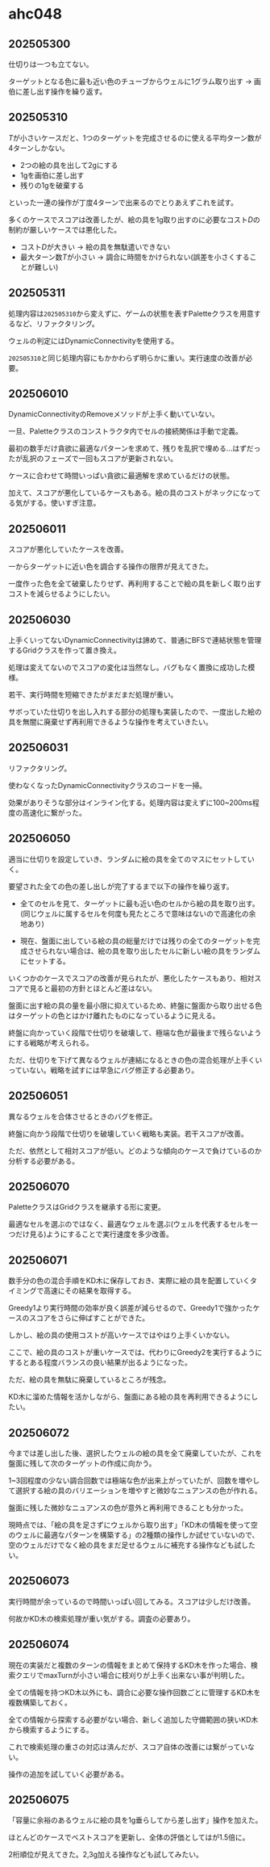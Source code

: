 # ahc048

## 202505300

仕切りは一つも立てない。

ターゲットとなる色に最も近い色のチューブからウェルに1グラム取り出す -> 画伯に差し出す操作を繰り返す。

## 202505310

$T$が小さいケースだと、1つのターゲットを完成させるのに使える平均ターン数が4ターンしかない。

- 2つの絵の具を出して2gにする
- 1gを画伯に差し出す
- 残りの1gを破棄する

といった一連の操作が丁度4ターンで出来るのでとりあえずこれを試す。

多くのケースでスコアは改善したが、絵の具を1g取り出すのに必要なコスト$D$の制約が厳しいケースでは悪化した。

- コスト$D$が大きい -> 絵の具を無駄遣いできない
- 最大ターン数$T$が小さい -> 調合に時間をかけられない(誤差を小さくすることが難しい)

## 202505311

処理内容は`202505310`から変えずに、ゲームの状態を表すPaletteクラスを用意するなど、リファクタリング。

ウェルの判定にはDynamicConnectivityを使用する。

`202505310`と同じ処理内容にもかかわらず明らかに重い。実行速度の改善が必要。

## 202506010

DynamicConnectivityのRemoveメソッドが上手く動いていない。

一旦、Paletteクラスのコンストラクタ内でセルの接続関係は手動で定義。

最初の数手だけ貪欲に最適なパターンを求めて、残りを乱択で埋める...はずだったが乱択のフェーズで一回もスコアが更新されない。

ケースに合わせて時間いっぱい貪欲に最適解を求めているだけの状態。

加えて、スコアが悪化しているケースもある。絵の具のコストがネックになってる気がする。使いすぎ注意。

## 202506011

スコアが悪化していたケースを改善。

一からターゲットに近い色を調合する操作の限界が見えてきた。

一度作った色を全て破棄したりせず、再利用することで絵の具を新しく取り出すコストを減らせるようにしたい。

## 202506030

上手くいってないDynamicConnectivityは諦めて、普通にBFSで連結状態を管理するGridクラスを作って置き換え。

処理は変えてないのでスコアの変化は当然なし。バグもなく置換に成功した模様。

若干、実行時間を短縮できたがまだまだ処理が重い。

サボっていた仕切りを出し入れする部分の処理も実装したので、一度出した絵の具を無闇に廃棄せず再利用できるような操作を考えていきたい。

## 202506031

リファクタリング。

使わなくなったDynamicConnectivityクラスのコードを一掃。

効果がありそうな部分はインライン化する。処理内容は変えずに100~200ms程度の高速化に繋がった。

## 202506050

適当に仕切りを設定していき、ランダムに絵の具を全てのマスにセットしていく。

要望された全ての色の差し出しが完了するまで以下の操作を繰り返す。

- 全てのセルを見て、ターゲットに最も近い色のセルから絵の具を取り出す。(同じウェルに属するセルを何度も見たところで意味はないので高速化の余地あり)

- 現在、盤面に出している絵の具の総量だけでは残りの全てのターゲットを完成させられない場合は、絵の具を取り出したセルに新しい絵の具をランダムにセットする。

いくつかのケースでスコアの改善が見られたが、悪化したケースもあり、相対スコアで見ると最初の方針とほとんど差はない。

盤面に出す絵の具の量を最小限に抑えているため、終盤に盤面から取り出せる色はターゲットの色とはかけ離れたものになっているように見える。

終盤に向かっていく段階で仕切りを破壊して、極端な色が最後まで残らないようにする戦略が考えられる。

ただ、仕切りを下げて異なるウェルが連結になるときの色の混合処理が上手くいっていない。戦略を試すには早急にバグ修正する必要あり。

## 202506051

異なるウェルを合体させるときのバグを修正。

終盤に向かう段階で仕切りを破壊していく戦略も実装。若干スコアが改善。

ただ、依然として相対スコアが低い。どのような傾向のケースで負けているのか分析する必要がある。

## 202506070

PaletteクラスはGridクラスを継承する形に変更。

最適なセルを選ぶのではなく、最適なウェルを選ぶ(ウェルを代表するセルを一つだけ見る)ようにすることで実行速度を多少改善。

## 202506071

数手分の色の混合手順をKD木に保存しておき、実際に絵の具を配置していくタイミングで高速にその結果を取得する。

Greedy1より実行時間の効率が良く誤差が減らせるので、Greedy1で強かったケースのスコアをさらに伸ばすことができた。

しかし、絵の具の使用コストが高いケースではやはり上手くいかない。

ここで、絵の具のコストが重いケースでは、代わりにGreedy2を実行するようにするとある程度バランスの良い結果が出るようになった。

ただ、絵の具を無駄に廃棄しているところが残念。

KD木に溜めた情報を活かしながら、盤面にある絵の具を再利用できるようにしたい。

## 202506072

今までは差し出した後、選択したウェルの絵の具を全て廃棄していたが、これを盤面に残して次のターゲットの作成に向かう。

1~3回程度の少ない調合回数では極端な色が出来上がっていたが、回数を増やして選択する絵の具のバリエーションを増やすと微妙なニュアンスの色が作れる。

盤面に残した微妙なニュアンスの色が意外と再利用できることも分かった。

現時点では、「絵の具を足さずにウェルから取り出す」「KD木の情報を使って空のウェルに最適なパターンを構築する」の2種類の操作しか試せていないので、空のウェルだけでなく絵の具をまだ足せるウェルに補充する操作なども試したい。

## 202506073

実行時間が余っているので時間いっぱい回してみる。スコアは少しだけ改善。

何故かKD木の検索処理が重い気がする。調査の必要あり。

## 202506074

現在の実装だと複数のターンの情報をまとめて保持するKD木を作った場合、検索クエリでmaxTurnが小さい場合に枝刈りが上手く出来ない事が判明した。

全ての情報を持つKD木以外にも、調合に必要な操作回数ごとに管理するKD木を複数構築しておく。

全ての情報から探索する必要がない場合、新しく追加した守備範囲の狭いKD木から検索するようにする。

これで検索処理の重さの対応は済んだが、スコア自体の改善には繋がっていない。

操作の追加を試していく必要がある。

## 202506075

「容量に余裕のあるウェルに絵の具を1g垂らしてから差し出す」操作を加えた。

ほとんどのケースでベストスコアを更新し、全体の評価としてはが1.5倍に。

2桁順位が見えてきた。2,3g加える操作なども試してみたい。
